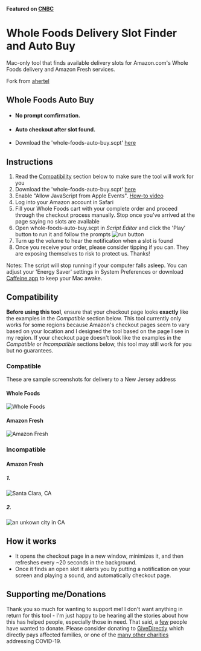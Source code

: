 **Featured on [CNBC](https://www.cnbc.com/2020/04/08/how-to-get-a-amazon-fresh-whole-foods-delivery-timeslot.html)**

# Whole Foods Delivery Slot Finder and Auto Buy
Mac-only tool that finds available delivery slots for Amazon.com's Whole Foods delivery and Amazon Fresh services.

Fork from [ahertel](https://github.com/ahertel/Amazon-Fresh-Whole-Foods-delivery-slot-finder)

## Whole Foods Auto Buy
* #### No prompt comfirmation.
* #### Auto checkout after slot found.
* Download the 'whole-foods-auto-buy.scpt' [here](https://github.com/xavierliang/Amazon-Fresh-Whole-Foods-delivery-slot-finder/raw/master/whole-foods-auto-buy.scpt)

## Instructions
1. Read the [Compatibility](#compatibility) section below to make sure the tool will work for you
2. Download the 'whole-foods-auto-buy.scpt' [here](https://github.com/xavierliang/Amazon-Fresh-Whole-Foods-delivery-slot-finder/raw/master/whole-foods-auto-buy.scpt)
3. Enable "Allow JavaScript from Apple Events". [How-to video](https://www.youtube.com/watch?v=S6zb_6yTAbo)
4. Log into your Amazon account in Safari
5. Fill your Whole Foods cart with your complete order and proceed through the checkout process manually. Stop once you've arrived at the page saying no slots are available
6. Open whole-foods-auto-buy.scpt in _Script Editor_ and click the 'Play' button to run it and follow the prompts
![run button](https://i.imgur.com/kpQee5h.png)
7. Turn up the volume to hear the notification when a slot is found
8. Once you receive your order, please consider tipping if you can. They are exposing themselves to risk to protect us. Thanks!

Notes:
The script will stop running if your computer falls asleep. You can adjust your 'Energy Saver' settings in System Preferences or download [Caffeine app](https://intelliscapesolutions.com/apps/caffeine) to keep your Mac awake.

## Compatibility
**Before using this tool**, ensure that your checkout page looks **exactly** like the examples in the _Compatible_ section below.
This tool currently only works for some regions because Amazon's checkout pages seem to vary based on your location and I designed the tool based on the page I see in my region. 
If your checkout page doesn't look like the examples in the _Compatible_ or _Incompatible_ sections below, this tool may still work for you but no guarantees.

### Compatible
These are sample screenshots for delivery to a New Jersey address
#### Whole Foods
![Whole Foods](https://i.imgur.com/r7EQQF6.jpg)

#### Amazon Fresh
![Amazon Fresh](https://i.imgur.com/ncVyqQR.jpg)

### Incompatible
#### Amazon Fresh
##### 1.
![Santa Clara, CA](https://i.imgur.com/SyNtrZs.png)
##### 2.
![an unkown city in CA](https://i.imgur.com/PYrO9Il.jpg)


## How it works
- It opens the checkout page in a new window, minimizes it, and then refreshes every ~20 seconds in the background.
- Once it finds an open slot it alerts you by putting a notification on your screen and playing a sound, and automatically checkout page.

## Supporting me/Donations
Thank you so much for wanting to support me! I don't want anything in return for this tool - I'm just happy to be hearing all the stories about how this has helped people, especially those in need. That said, a [few](https://github.com/ahertel/Amazon-Fresh-Whole-Foods-delivery-slot-finder/issues/19) people have wanted to donate. Please consider donating to [GiveDirectly](https://www.givedirectly.org/covid-19/) which directly pays affected families, or one of the [many other charities](https://www.forbes.com/sites/kellyphillipserb/2020/03/21/helping-out-during-the-coronavirus-crisis-where-what--how-to-donate/#6267520350df) addressing COVID-19.

